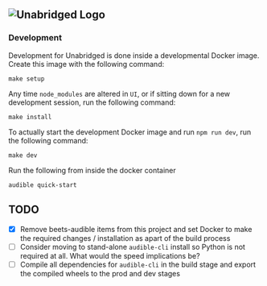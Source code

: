 ![Unabridged Logo](../assets/Unabridged.png?raw=true)
--
### Development
Development for Unabridged is done inside a developmental Docker image. Create this image with the following command:
```
make setup
```
Any time `node_modules` are altered in `UI`, or if sitting down for a new development session, run the following command:
```
make install
```
To actually start the development Docker image and run `npm run dev`, run the following command:
```
make dev
```

Run the following from inside the docker container
```
audible quick-start
```

## TODO
- [X] Remove beets-audible items from this project and set Docker to make the required changes / installation as apart of the build process
- [ ] Consider moving to stand-alone `audible-cli` install so Python is not required at all. What would the speed implications be?
- [ ] Compile all dependencies for `audible-cli` in the build stage and export the compiled wheels to the prod and dev stages